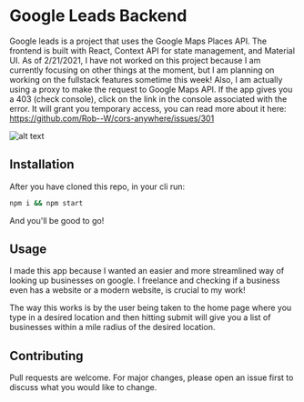 # Google Leads Backend

Google leads is a project that uses the Google Maps Places API. The frontend is built with React, Context API for state management, and Material UI. As of 2/21/2021, I have not worked on this project because I am currently focusing on other things at the moment, but I am planning on working on the fullstack features sometime this week! Also, I am actually using a proxy to make the request to Google Maps API. If the app gives you a 403 (check console), click on the link in the console associated with the error. It will grant you temporary access, you can read more about it here: https://github.com/Rob--W/cors-anywhere/issues/301

![alt text](https://github.com/jguz17/google-leads-frontend/master/src/media/aaaa.jpg?raw=true)

## Installation

After you have cloned this repo, in your cli run: 

```bash
npm i && npm start
```

And you'll be good to go!

## Usage

I made this app because I wanted an easier and more streamlined way of looking up businesses on google. I freelance and checking if a business even has a website or a modern website, is crucial to my work! 

The way this works is by the user being taken to the home page where you type in a desired location and then hitting submit will give you a list of businesses within a mile radius of the desired location.

## Contributing
Pull requests are welcome. For major changes, please open an issue first to discuss what you would like to change.
